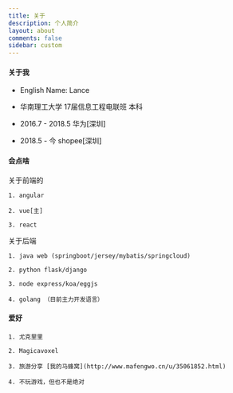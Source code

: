 ```yaml
---
title: 关于
description: 个人简介
layout: about
comments: false
sidebar: custom
---
```



#### 关于我

- English Name: Lance

- 华南理工大学 17届信息工程电联班 本科

- 2016.7 - 2018.5 华为[深圳]
- 2018.5 - 今 shopee[深圳]


#### 会点啥

关于前端的 

	1. angular

	2. vue[主]

	3. react

关于后端

	1. java web (springboot/jersey/mybatis/springcloud)

	2. python flask/django

	3. node express/koa/eggjs

	4. golang （目前主力开发语言）

#### 爱好

	1. 尤克里里

	2. Magicavoxel 

	3. 旅游分享 [我的马蜂窝](http://www.mafengwo.cn/u/35061852.html)

	4. 不玩游戏，但也不是绝对